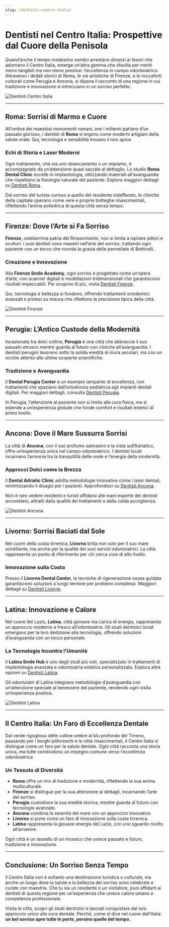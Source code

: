 ```yaml
---
slug: /dentisti-centro-italia
---
```


# Dentisti nel Centro Italia: Prospettive dal Cuore della Penisola

Quand’anche il tempo medesimo sembri arrestarsi dinanzi ai tesori che adornano il Centro Italia, emerge un’altra gemma che sfavilla per meriti meno tangibili ma non meno preziosi: l’eccellenza in campo odontoiatrico. Attraverso i dedali storici di Roma, le vie artistiche di Firenze, e le roccaforti culturali come Perugia e Ancona, si dipana il racconto di una regione in cui tradizione e innovazione si intrecciano in un sorriso perfetto.

![Dentisti Centro Italia](/guide-img/output/65.jpg)

---

## Roma: Sorrisi di Marmo e Cuore

All’ombra dei maestosi monumenti romani, ove i millenni parlano d’un passato glorioso, i dentisti di **Roma** si ergono come moderni artigiani della salute orale. Qui, tecnologia e sensibilità trovano il loro apice.

### Echi di Storia e Laser Moderni
Ogni trattamento, che sia uno sbiancamento o un impianto, è accompagnato da un’attenzione quasi sacrale al dettaglio. Lo studio **Roma Dental Clinic** eccelle in implantologia, utilizzando materiali all’avanguardia che rispettano la fisiologia naturale del paziente. Esplora maggiori dettagli su [Dentisti Roma](https://www.impresaitalia.info/8513/1/dentisti/roma.aspx).

Dal sorriso del turista curioso a quello del residente indaffarato, le cliniche della capitale operano come vere e proprie botteghe rinascimentali, riflettendo l’anima poliedrica di questa città senza tempo.

---

## Firenze: Dove l’Arte si Fa Sorriso

**Firenze**, celeberrima patria del Rinascimento, non si limita a ispirare pittori e scultori: i suoi dentisti sono maestri nell’arte del sorriso, trattando ogni paziente con un tocco che ricorda la grazia delle pennellate di Botticelli.

### Creazione e Innovazione
Alla **Firenze Smile Academy**, ogni sorriso è progettato come un’opera d’arte, con scanner digitali e modellazioni tridimensionali che garantiscono risultati impeccabili. Per scoprire di più, visita [Dentisti Firenze](https://www.impresaitalia.info/8513/1/dentisti/firenze.aspx).

Qui, tecnologia e bellezza si fondono, offrendo trattamenti ortodontici avanzati e protesi su misura che riflettono la precisione tipica della città.

![Dentisti Firenze](/guide-img/output/66.jpg)

---

## Perugia: L’Antico Custode della Modernità

Incastonata tra dolci colline, **Perugia** è una città che abbraccia il suo passato etrusco mentre guarda al futuro con cliniche all’avanguardia. I dentisti perugini lavorano sotto la solida eredità di mura secolari, ma con un occhio attento alle ultime scoperte scientifiche.

### Tradizione e Avanguardia
Il **Dental Perugia Center** è un esempio lampante di eccellenza, con trattamenti che spaziano dall’ortodonzia pediatrica agli impianti dentali digitali. Per maggiori dettagli, consulta [Dentisti Perugia](https://www.impresaitalia.info/8513/1/dentisti/perugia.aspx).

In Perugia, l’attenzione al paziente non si limita alla cura fisica, ma si estende a un’esperienza globale che fonde comfort e risultati estetici di primo livello.

---

## Ancona: Dove il Mare Sussurra Sorrisi

La città di **Ancona**, con il suo profumo salmastro e la vista sull’Adriatico, offre un’esperienza unica nel campo odontoiatrico. I dentisti locali incarnano l’armonia tra la tranquillità delle onde e l’energia della modernità.

### Approcci Dolci come la Brezza
Il **Dental Adriatic Clinic** adotta metodologie innovative come i laser dentali, minimizzando il disagio per i pazienti. Approfondisci su [Dentisti Ancona](https://www.impresaitalia.info/8513/1/dentisti/ancona.aspx).

Non è raro vedere residenti e turisti affidarsi alle mani esperte dei dentisti anconetani, attratti dalla qualità dei trattamenti e dalla calda accoglienza.

![Dentisti Ancona](/guide-img/output/67.jpg)

---

## Livorno: Sorrisi Baciati dal Sole

Nel cuore della costa tirrenica, **Livorno** brilla non solo per il suo mare scintillante, ma anche per la qualità dei suoi servizi odontoiatrici. La città rappresenta un punto di riferimento per chi cerca cure di alto livello.

### Innovazione sulla Costa
Presso il **Livorno Dental Center**, le tecniche di rigenerazione ossea guidata garantiscono soluzioni a lungo termine per problemi complessi. Maggiori dettagli su [Dentisti Livorno](https://www.impresaitalia.info/8513/1/dentisti/livorno.aspx).

---

## Latina: Innovazione e Calore

Nel cuore del Lazio, **Latina**, città giovane ma carica di energia, rappresenta un approccio moderno e fresco all’odontoiatria. Gli studi dentistici locali emergono per la loro dedizione alla tecnologia, offrendo soluzioni d’avanguardia con un tocco personale.

### La Tecnologia Incontra l’Umanità
Il **Latina Smile Hub** è uno degli studi più noti, specializzato in trattamenti di implantologia avanzata e odontoiatria estetica personalizzata. Esplora altre opzioni su [Dentisti Latina](https://www.impresaitalia.info/8513/1/dentisti/latina.aspx).

Gli odontoiatri di Latina integrano metodologie d’avanguardia con un’attenzione speciale al benessere del paziente, rendendo ogni visita un’esperienza positiva.

![Dentisti Latina](/guide-img/output/68.jpg)

---

## Il Centro Italia: Un Faro di Eccellenza Dentale

Dal verde rigoglioso delle colline umbre al blu profondo del Tirreno, passando per i borghi pittoreschi e le città rinascimentali, il Centro Italia si distingue come un faro per la salute dentale. Ogni città racconta una storia unica, ma tutte condividono un impegno comune verso l’eccellenza odontoiatrica.

### Un Tessuto di Diversità
- **Roma** offre un mix di tradizione e modernità, riflettendo la sua anima multiculturale.
- **Firenze** si distingue per la sua attenzione ai dettagli, incarnando l’arte del sorriso.
- **Perugia** custodisce la sua eredità storica, mentre guarda al futuro con tecnologie avanzate.
- **Ancona** combina la serenità del mare con un approccio innovativo.
- **Livorno** si pone come un faro di innovazione sulla costa tirrenica.
- **Latina** rappresenta la giovane energia del Lazio, con uno sguardo rivolto all’avvenire.

Ogni città è un tassello di un mosaico che unisce passato e futuro, tradizione e innovazione.

---

## Conclusione: Un Sorriso Senza Tempo

Il Centro Italia non è soltanto una destinazione turistica o culturale, ma anche un luogo dove la salute e la bellezza del sorriso sono celebrate e curate con maestria. Che tu sia un residente o un visitatore, puoi affidarti ai dentisti di questa regione per un’esperienza che unisce calore umano e competenza professionale.

Visita le città, scopri gli studi dentistici e lasciati conquistare dal loro approccio unico alla cura dentale. Perché, come si dice nel cuore dell’Italia: **un bel sorriso apre tutte le porte, persino quelle del tempo.**

